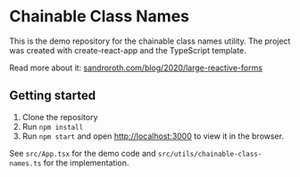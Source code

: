 # Chainable Class Names

This is the demo repository for the chainable class names utility.
The project was created with create-react-app and the TypeScript template.

Read more about it: [sandroroth.com/blog/2020/large-reactive-forms](https://sandroroth.com/blog/2020/large-reactive-forms)

## Getting started

1. Clone the repository
2. Run `npm install`
3. Run `npm start` and open [http://localhost:3000](http://localhost:3000) to view it in the browser.

See `src/App.tsx` for the demo code and `src/utils/chainable-class-names.ts` for the implementation.

